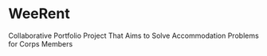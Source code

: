 # WeeRent
Collaborative Portfolio Project That Aims to Solve Accommodation Problems for Corps Members
